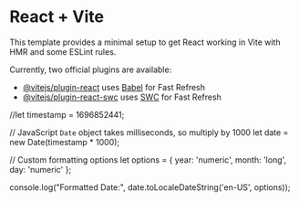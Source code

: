 # React + Vite

This template provides a minimal setup to get React working in Vite with HMR and some ESLint rules.

Currently, two official plugins are available:

- [@vitejs/plugin-react](https://github.com/vitejs/vite-plugin-react/blob/main/packages/plugin-react/README.md) uses [Babel](https://babeljs.io/) for Fast Refresh
- [@vitejs/plugin-react-swc](https://github.com/vitejs/vite-plugin-react-swc) uses [SWC](https://swc.rs/) for Fast Refresh


//let timestamp = 1696852441;

// JavaScript `Date` object takes milliseconds, so multiply by 1000
let date = new Date(timestamp * 1000);

// Custom formatting options
let options = {
  year: 'numeric', 
  month: 'long', 
  day: 'numeric'
};

console.log("Formatted Date:", date.toLocaleDateString('en-US', options));
